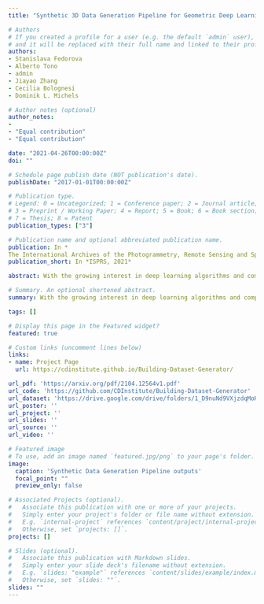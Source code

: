 ```yaml
---
title: "Synthetic 3D Data Generation Pipeline for Geometric Deep Learning in Architecture"

# Authors
# If you created a profile for a user (e.g. the default `admin` user), write the username (folder name) here 
# and it will be replaced with their full name and linked to their profile.
authors:
- Stanislava Fedorova
- Alberto Tono
- admin
- Jiayao Zhang
- Cecilia Bolognesi
- Dominik L. Michels

# Author notes (optional)
author_notes:
- 
- "Equal contribution"
- "Equal contribution"

date: "2021-04-26T00:00:00Z"
doi: ""

# Schedule page publish date (NOT publication's date).
publishDate: "2017-01-01T00:00:00Z"

# Publication type.
# Legend: 0 = Uncategorized; 1 = Conference paper; 2 = Journal article;
# 3 = Preprint / Working Paper; 4 = Report; 5 = Book; 6 = Book section;
# 7 = Thesis; 8 = Patent
publication_types: ["3"]

# Publication name and optional abbreviated publication name.
publication: In *
The International Archives of the Photogrammetry, Remote Sensing and Spatial Information Sciences((ISPRS Archives), 2021*
publication_short: In *ISPRS, 2021*

abstract: With the growing interest in deep learning algorithms and computational design in the architectural field, the need for large, accessible and diverse architectural datasets increases. We decided to tackle this problem by constructing a field-specific synthetic data generation pipeline that generates an arbitrary amount of 3D data along with the associated 2D and 3D annotations. The variety of annotations, the flexibility to customize the generated building and dataset parameters make this framework suitable for multiple deep dearning tasks, including geometric deep learning that requires direct 3D supervision. Creating our building data generation pipeline we leveraged the experts’ architectural knowledge in order to construct a framework that would be modular, extendable and would provide a sufficient amount of class-balanced data samples. Moreover, we purposefully involve the researcher in the dataset customization allowing the introduction of additional building components, material textures, building classes, number and type of annotations as well as the number of views per 3D model sample. In this way, the framework would satisfy different research requirements and would be adaptable to a large variety of tasks. All code and data is made publicly available.

# Summary. An optional shortened abstract.
summary: With the growing interest in deep learning algorithms and computational design in the architectural field, the need for large, accessible and diverse architectural datasets increases. We decided to tackle this problem by constructing a field-specific synthetic data generation pipeline that generates an arbitrary amount of 3D data along with the associated 2D and 3D annotations.

tags: []

# Display this page in the Featured widget?
featured: true

# Custom links (uncomment lines below)
links:
- name: Project Page
  url: https://cdinstitute.github.io/Building-Dataset-Generator/

url_pdf: 'https://arxiv.org/pdf/2104.12564v1.pdf'
url_code: 'https://github.com/CDInstitute/Building-Dataset-Generator'
url_dataset: 'https://drive.google.com/drive/folders/1_D9nuNd9VXjzdqMoKIqrET7yiq21uZv6'
url_poster: ''
url_project: ''
url_slides: ''
url_source: ''
url_video: ''

# Featured image
# To use, add an image named `featured.jpg/png` to your page's folder. 
image:
  caption: 'Synthetic Data Generation Pipeline outputs'
  focal_point: ""
  preview_only: false

# Associated Projects (optional).
#   Associate this publication with one or more of your projects.
#   Simply enter your project's folder or file name without extension.
#   E.g. `internal-project` references `content/project/internal-project/index.md`.
#   Otherwise, set `projects: []`.
projects: []

# Slides (optional).
#   Associate this publication with Markdown slides.
#   Simply enter your slide deck's filename without extension.
#   E.g. `slides: "example"` references `content/slides/example/index.md`.
#   Otherwise, set `slides: ""`.
slides: ""
---
```


<!-- {{% callout note %}}
Click the *Cite* button above to demo the feature to enable visitors to import publication metadata into their reference management software.
{{% /callout %}}

{{% callout note %}}
Create your slides in Markdown - click the *Slides* button to check out the example.
{{% /callout %}} -->

<!-- Supplementary notes can be added here, including [code, math, and images](https://wowchemy.com/docs/writing-markdown-latex/). -->
